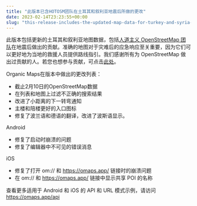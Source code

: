 ```yaml
---
title: "此版本已含HOTOSM团队在土耳其和叙利亚地震后所做的更改"
date: 2023-02-14T23:23:55+00:00
slug: "this-release-includes-the-updated-map-data-for-turkey-and-syria-including-the-humanitarian-openstreetmap-team-changes-after-the-recent-earthquake"
---
```


此版本包括更新的土耳其和叙利亚地图数据，包括[人道主义 OpenStreetMap 团队](https://www.hotosm.org/)在地震后做出的贡献。准确的地图对于灾难后的应急响应至关重要，因为它们可以更好地为当地的救援人员提供路线指引。我们感谢所有为 OpenStreetMap 做出过贡献的人。若您也想参与贡献，可点击[此处](https://www.openstreetmap.org/user/Heather%20Leson/diary/400951)。

Organic Maps在版本中做出的更改列表：
* 截止2月10日的OpenStreetMap数据
* 在列表和地图上过滤不正确的搜索结果
* 改进了小距离的下一转弯通知
* 主楼和陪楼更好的入口图标
* 修复了波兰语和德语的翻译，改进了波斯语显示。

Android
* 修复了启动时崩溃的问题
* 修复了编辑器中不可见的错误消息

iOS
* 修复了打开 om:// 和 <https://omaps.app/> 链接时的崩溃问题 
* 在 om:// 和 <https://omaps.app/> 链接中显示共享 POI 的名称

查看更多适用于 Android 和 iOS 的 API 和 URL 模式示例，请访问 <https://omaps.app/api>
